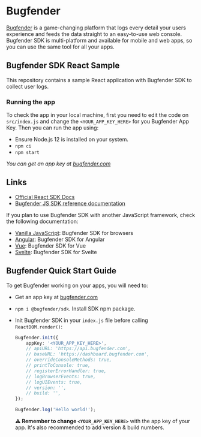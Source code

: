 # Bugfender

[Bugfender](https://bugfender.com) is a game-changing platform that logs every detail your users experience and feeds the data straight to an easy-to-use web console. Bugfender SDK is multi-platform and available for mobile and web apps, so you can use the same tool for all your apps.

## Bugfender SDK React Sample

This repository contains a sample React application with Bugfender SDK to collect user logs.

### Running the app

To check the app in your local machine, first you need to edit the code on `src/index.js` and change the `<YOUR_APP_KEY_HERE>` for you Bugfender App Key. Then you can run the app using:

- Ensure Node.js 12 is installed on your system.
- `npm ci`
- `npm start`

_You can get an app key at [bugfender.com](https://bugfender.com/)_

## Links

- [Official React SDK Docs](https://docs.bugfender.com/docs/platforms/web-apps/bugfender-for-react/)
- [Bugfender JS SDK reference documentation](https://js.bugfender.com/)

If you plan to use Bugfender SDK with another JavaScript framework, check the following documentation:

- [Vanilla JavaScript](https://docs.bugfender.com/docs/platforms/web-apps/bugfender-for-javascript-on-browsers/): Bugfender SDK for browsers
- [Angular](https://docs.bugfender.com/docs/platforms/web-apps/bugfender-for-angular/): Bugfender SDK for Angular
- [Vue](https://docs.bugfender.com/docs/platforms/web-apps/bugfender-for-vue/): Bugfender SDK for Vue
- [Svelte](https://docs.bugfender.com/docs/platforms/web-apps/bugfender-for-svelte/): Bugfender SDK for Svelte


## Bugfender Quick Start Guide

To get Bugfender working on your apps, you will need to:

- Get an app key at [bugfender.com](https://bugfender.com/)
- `npm i @bugfender/sdk`. Install SDK npm package.
- Init Bugfender SDK in your `index.js` file before calling `ReactDOM.render()`:

    ```typescript
    Bugfender.init({
        appKey: '<YOUR_APP_KEY_HERE>',
        // apiURL: 'https://api.bugfender.com',
        // baseURL: 'https://dashboard.bugfender.com',
        // overrideConsoleMethods: true,
        // printToConsole: true,
        // registerErrorHandler: true,
        // logBrowserEvents: true,
        // logUIEvents: true,
        // version: '',
        // build: '',
    });

    Bugfender.log('Hello world!');

    ```

    **⚠️ Remember to change `<YOUR_APP_KEY_HERE>`** with the app key of your app. It's also recommended to add version & build numbers.